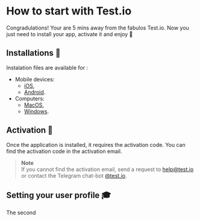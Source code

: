 # How to start with Test.io

Congradulations! Your are 5 mins away from the fabulos Test.io. Now you just need to install your app, activate it and enjoy :confetti_ball:

## Installations :wrench:

Instalation files are available for :
- Mobile devices:
  - [iOS](URL),
  - [Android](URL).
- Computers:
  - [MacOS](URL),
  - [Windows](URL).

## Activation :closed_lock_with_key:

Once the application is installed, it requires the activation code. You can find the activation code in the activation email.

> **Note** <br>
> If you cannot find the activation email, send a request to help@test.io or contact the Telegram chat-bot [@test.io](Telegram).

## Setting your user profile :mortar_board:

The second
